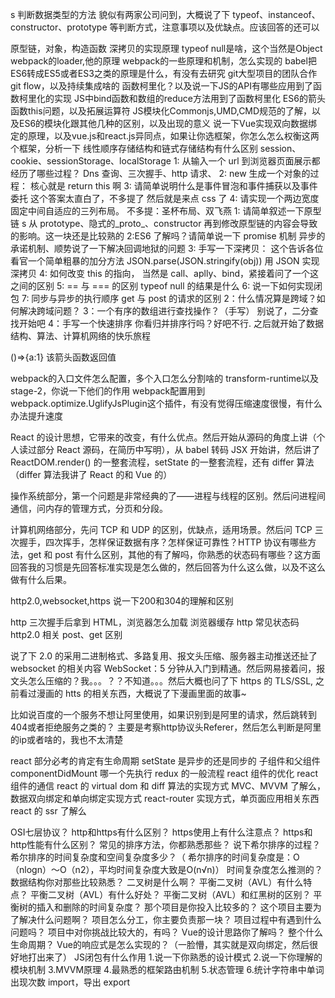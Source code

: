 s 判断数据类型的方法
  貌似有两家公司问到，大概说了下 typeof、instanceof、constructor、prototype 等判断方式，注意事项以及优缺点。应该回答的还可以

原型链，对象，构造函数
深拷贝的实现原理
typeof null是啥，这个当然是Object
webpack的loader,他的原理
webpack的一些原理和机制，怎么实现的
babel把ES6转成ES5或者ES3之类的原理是什么，有没有去研究
git大型项目的团队合作 git flow，以及持续集成啥的
函数柯里化？以及说一下JS的API有哪些应用到了函数柯里化的实现
  JS中bind函数和数组的reduce方法用到了函数柯里化
ES6的箭头函数this问题，以及拓展运算符
JS模块化Commonjs,UMD,CMD规范的了解，以及ES6的模块化跟其他几种的区别，以及出现的意义
说一下Vue实现双向数据绑定的原理，以及vue.js和react.js异同点，如果让你选框架，你怎么怎么权衡这两个框架，分析一下
线性顺序存储结构和链式存储结构有什么区别
session、cookie、sessionStorage、localStorage
1: 从输入一个 url 到浏览器页面展示都经历了哪些过程？ Dns 查询、三次握手、http 请求、
2: new 生成一个对象的过程： 核心就是 return this 啊
3: 请简单说明什么是事件冒泡和事件捕获以及事件委托 这个答案太直白了，不多提了 然后就是来点 css 了
4: 请实现一个两边宽度固定中间自适应的三列布局。 不多提：圣杯布局、双飞燕
1: 请简单叙述一下原型链 s 从 prototype、隐式的_proto_、constructor 再到修改原型链的内容会导致的影响。这一块还是比较熟的
2:ES6 了解吗？请简单说一下 promise 机制 异步的承诺机制、顺势说了一下解决回调地狱的问题
3: 手写一下深拷贝： 这个告诉各位看官一个简单粗暴的加分方法 JSON.parse(JSON.stringify(obj)) 用 JSON 实现深拷贝
4: 如何改变 this 的指向， 当然是 call、aplly、bind，紧接着问了一个这之间的区别
5: == 与 === 的区别 typeof null 的结果是什么
6: 说一下如何实现闭包
7: 同步与异步的执行顺序
get 与 post 的请求的区别
2：什么情况算是跨域？如何解决跨域问题？
3：一个有序的数组进行查找操作？（手写） 别说了，二分查找开始吧
4：手写一个快速排序 你看归并排序行吗？好吧不行. 之后就开始了数据结构、算法、计算机网络的快乐旅程

()=>{a:1} 该箭头函数返回值

webpack的入口文件怎么配置，多个入口怎么分割啥的
transform-runtime以及stage-2，你说一下他们的作用
webpack配置用到webpack.optimize.UglifyJsPlugin这个插件，有没有觉得压缩速度很慢，有什么办法提升速度


React 的设计思想，它带来的改变，有什么优点。然后开始从源码的角度上讲（个人读过部分 React 源码，在简历中写明），从 babel 转码 JSX 开始讲，然后讲了 ReactDOM.render() 的一整套流程，setState 的一整套流程，还有 differ 算法（differ 算法我讲了 React 的和 Vue 的）

操作系统部分，第一个问题是非常经典的了——进程与线程的区别。然后问进程间通信，问内存的管理方式，分页和分段。

计算机网络部分，先问 TCP 和 UDP 的区别，优缺点，适用场景。然后问 TCP 三次握手，四次挥手，怎样保证数据有序？怎样保证可靠性？HTTP 协议有哪些方法，get 和 post 有什么区别，其他的有了解吗，你熟悉的状态码有哪些？这方面回答我的习惯是先回答标准实现是怎么做的，然后回答为什么这么做，以及不这么做有什么后果。

http2.0,websocket,https
说一下200和304的理解和区别

http 三次握手后拿到 HTML，浏览器怎么加载
浏览器缓存
http 常见状态码
http2.0 相关
post、get 区别

说了下 2.0 的采用二进制格式、多路复用、报文头压缩、服务器主动推送还扯了 websocket 的相关内容 WebSocket：5 分钟从入门到精通。然后网易接着问，报文头怎么压缩的？我。。。？？不知道。。。然后大概也问了下 https 的 TLS/SSL, 之前看过漫画的 htts 的相关东西，大概说了下漫画里面的故事~

比如说百度的一个服务不想让阿里使用，如果识别到是阿里的请求，然后跳转到404或者拒绝服务之类的？
  主要是考察http协议头Referer，然后怎么判断是阿里的ip或者啥的，我也不太清楚

react 部分必考的肯定有生命周期
setState 是异步的还是同步的
子组件和父组件 componentDidMount 哪一个先执行
redux 的一般流程
react 组件的优化
react 组件的通信
react 的 virtual dom 和 diff 算法的实现方式
MVC、MVVM 了解么，数据双向绑定和单向绑定实现方式
react-router 实现方式，单页面应用相关东西
react 的 ssr 了解么

OSI七层协议？
http和https有什么区别？
https使用上有什么注意点？
https和http性能有什么区别？
常见的排序方法，你都熟悉那些？
说下希尔排序的过程？
希尔排序的时间复杂度和空间复杂度多少？（ 希尔排序的时间复杂度是：O（nlogn）～O（n2），平均时间复杂度大致是O(n√n)）
时间复杂度怎么推测的？
数据结构你对那些比较熟悉？
二叉树是什么啊？
平衡二叉树（AVL）有什么特点？
平衡二叉树（AVL）有什么好处？
平衡二叉树（AVL）和红黑树的区别？
平衡树的插入和删除的时间复杂度？
那个项目是你投入比较多的？
这个项目主要为了解决什么问题啊？
项目怎么分工，你主要负责那一块？
项目过程中有遇到什么问题吗？
项目中对你挑战比较大的，有吗？
Vue的设计思路你了解吗？
整个什么生命周期？
Vue的响应式是怎么实现的？（一脸懵，其实就是双向绑定，然后很好地打出来了）
JS闭包有什么作用
1.说一下你熟悉的设计模式
2.说一下你理解的模块机制
3.MVVM原理
4.最熟悉的框架路由机制
5.状态管理
6.统计字符串中单词出现次数
import，导出 export